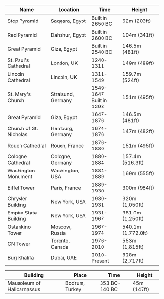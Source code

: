|Name|Location|Time|Height|
|---|---|---|---|
Step Pyramid | Saqqara, Egypt | Built in 2650 BC | 62m (203ft)
Red Pyramid | Dahshur, Egypt | Built in 2600 BC | 104m (341ft)
Great Pyramid | Giza, Egypt | Built in 2540 BC | 146.5m (481ft)
St. Paul's Cathedral | London, UK | 1240-1311 | 149m (489ft) 
Lincoln Cathedral | Lincoln, UK | 1311-1549 | 159.7m (524ft)
St. Mary's Church | Stralsund, Germany | 1549-1647<br/>Built in 1298 | 151m (495ft)
Great Pyramid | Giza, Egypt | 1647-1876 | 146.5m (481ft)
Church of St. Nicholas | Hamburg, Germany | 1874-1876 | 147m (482ft)
Rouen Cathedral | Rouen, France | 1876-1880 | 151m (495ft)
Cologne Cathedral | Cologne, Germany | 1880-1884 | 157.4m (516.3ft)
Washington Monument | Washington, USA | 1884-1889 | 169m (555ft)
Eiffel Tower | Paris, France | 1889-1930 | 300m (984ft)
Chrysler Building | New York, USA | 1930-1931 | 320m (1,050ft)
Empire State Building | New York, USA | 1931-1967 | 381.0m (1,250ft)
Ostankino Tower | Moscow, Russia | 1967-1974 | 540.1m (1,772.0ft)
CN Tower | Toronto, Canada | 1976-2010| 553m (1,815ft)
Burj Khalifa | Dubai, UAE | 2010-Present | 828m (2,717ft)


|Building|Place|Time|Height|
|---|---|---|---|
Mausoleum of Halicarnassus | Bodrum, Turkey | 353 BC-140 BC | 45m (147ft)
